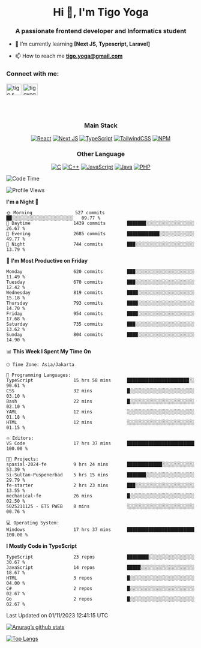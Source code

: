 <h1 align="center">Hi 👋, I'm Tigo Yoga</h1>
<h3 align="center">A passionate frontend developer and Informatics student</h3>

- 🌱 I’m currently learning **[Next JS, Typescript, Laravel]**

- 📫 How to reach me **tigo.yoga@gmail.com**

<h3 align="left">Connect with me:</h3>
<p align="left">
<a href="https://linkedin.com/in/tigo s yoga" target="blank"><img align="center" src="https://raw.githubusercontent.com/rahuldkjain/github-profile-readme-generator/master/src/images/icons/Social/linked-in-alt.svg" alt="tigo s yoga" height="30" width="40" /></a>
<a href="https://instagram.com/tigoyoga" target="blank"><img align="center" src="https://raw.githubusercontent.com/rahuldkjain/github-profile-readme-generator/master/src/images/icons/Social/instagram.svg" alt="tigoyoga" height="30" width="40" /></a>
</p>

<br/>
<br/>

<h3 align="center">Main Stack</h3>
<div align="center">
  
  <a href="">![React](https://img.shields.io/badge/react-%2320232a.svg?style=for-the-badge&logo=react&logoColor=%2361DAFB)</a>
  <a href="">![Next JS](https://img.shields.io/badge/Next-black?style=for-the-badge&logo=next.js&logoColor=white)</a>
   <a href="">![TypeScript](https://img.shields.io/badge/typescript-%23007ACC.svg?style=for-the-badge&logo=typescript&logoColor=white)</a>
  <a href="">![TailwindCSS](https://img.shields.io/badge/tailwindcss-%2338B2AC.svg?style=for-the-badge&logo=tailwind-css&logoColor=white)</a>
  <a href="">![NPM](https://img.shields.io/badge/NPM-%23000000.svg?style=for-the-badge&logo=npm&logoColor=white)</a>
</div>
<h3 align="center">Other Language</h3>
<div align="center">
  
  <a href="">![C](https://img.shields.io/badge/c-%2300599C.svg?style=for-the-badge&logo=c&logoColor=white)</a>
  <a href="">![C++](https://img.shields.io/badge/c++-%2300599C.svg?style=for-the-badge&logo=c%2B%2B&logoColor=white)</a>
  <a href="">![JavaScript](https://img.shields.io/badge/javascript-%23323330.svg?style=for-the-badge&logo=javascript&logoColor=%23F7DF1E)</a>
  <a href="">![Java](https://img.shields.io/badge/java-%23ED8B00.svg?style=for-the-badge&logo=java&logoColor=white)</a>
  <a href="">![PHP](https://img.shields.io/badge/php-%23777BB4.svg?style=for-the-badge&logo=php&logoColor=white)</a>
</div>

<!--START_SECTION:waka-->
![Code Time](http://img.shields.io/badge/Code%20Time-618%20hrs-blue)

![Profile Views](http://img.shields.io/badge/Profile%20Views-0-blue)

**I'm a Night 🦉** 

```text
🌞 Morning                527 commits         ██░░░░░░░░░░░░░░░░░░░░░░░   09.77 % 
🌆 Daytime                1439 commits        ███████░░░░░░░░░░░░░░░░░░   26.67 % 
🌃 Evening                2685 commits        ████████████░░░░░░░░░░░░░   49.77 % 
🌙 Night                  744 commits         ███░░░░░░░░░░░░░░░░░░░░░░   13.79 % 
```
📅 **I'm Most Productive on Friday** 

```text
Monday                   620 commits         ███░░░░░░░░░░░░░░░░░░░░░░   11.49 % 
Tuesday                  670 commits         ███░░░░░░░░░░░░░░░░░░░░░░   12.42 % 
Wednesday                819 commits         ████░░░░░░░░░░░░░░░░░░░░░   15.18 % 
Thursday                 793 commits         ████░░░░░░░░░░░░░░░░░░░░░   14.70 % 
Friday                   954 commits         ████░░░░░░░░░░░░░░░░░░░░░   17.68 % 
Saturday                 735 commits         ███░░░░░░░░░░░░░░░░░░░░░░   13.62 % 
Sunday                   804 commits         ████░░░░░░░░░░░░░░░░░░░░░   14.90 % 
```


📊 **This Week I Spent My Time On** 

```text
🕑︎ Time Zone: Asia/Jakarta

💬 Programming Languages: 
TypeScript               15 hrs 58 mins      ███████████████████████░░   90.61 % 
CSS                      32 mins             █░░░░░░░░░░░░░░░░░░░░░░░░   03.10 % 
Bash                     22 mins             █░░░░░░░░░░░░░░░░░░░░░░░░   02.10 % 
YAML                     12 mins             ░░░░░░░░░░░░░░░░░░░░░░░░░   01.18 % 
HTML                     12 mins             ░░░░░░░░░░░░░░░░░░░░░░░░░   01.15 % 

🔥 Editors: 
VS Code                  17 hrs 37 mins      █████████████████████████   100.00 % 

🐱‍💻 Projects: 
spasial-2024-fe          9 hrs 24 mins       █████████████░░░░░░░░░░░░   53.39 % 
Si-Sultan-Puspenerbad    5 hrs 15 mins       ███████░░░░░░░░░░░░░░░░░░   29.79 % 
fe-starter               2 hrs 23 mins       ███░░░░░░░░░░░░░░░░░░░░░░   13.55 % 
mechanical-fe            26 mins             █░░░░░░░░░░░░░░░░░░░░░░░░   02.50 % 
5025211125 - ETS PWEB    8 mins              ░░░░░░░░░░░░░░░░░░░░░░░░░   00.76 % 

💻 Operating System: 
Windows                  17 hrs 37 mins      █████████████████████████   100.00 % 
```

**I Mostly Code in TypeScript** 

```text
TypeScript               23 repos            ████████░░░░░░░░░░░░░░░░░   30.67 % 
JavaScript               14 repos            █████░░░░░░░░░░░░░░░░░░░░   18.67 % 
HTML                     3 repos             █░░░░░░░░░░░░░░░░░░░░░░░░   04.00 % 
C#                       2 repos             █░░░░░░░░░░░░░░░░░░░░░░░░   02.67 % 
Go                       2 repos             █░░░░░░░░░░░░░░░░░░░░░░░░   02.67 % 
```




 Last Updated on 01/11/2023 12:41:15 UTC
<!--END_SECTION:waka-->

[![Anurag’s github stats](https://github-readme-stats.vercel.app/api?username=tigoyoga)](https://github.com/tigoyoga)

[![Top Langs](https://github-readme-stats.vercel.app/api/top-langs/?username=tigoyoga&layout=compact)](https://github.com/tigoyoga)
